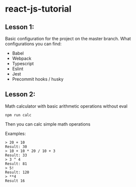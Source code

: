 # react-js-tutorial

## Lesson 1:
Basic configuration for the project on the master branch. What configurations you can find:
* Babel
* Webpack
* Typescript
* Eslint
* Jest
* Precommit hooks / husky

## Lesson 2:
Math calculator with basic arithmetic operations without eval

```npm run calc```

Then you can calc simple math operations

Examples:

```
> 20 + 10
Result: 30
> 10 + 10 * 20 / 10 + 3
Result: 33
> 3 ^ 4
Result: 81
> 5!
Result: 120
> **4
Result 16
```